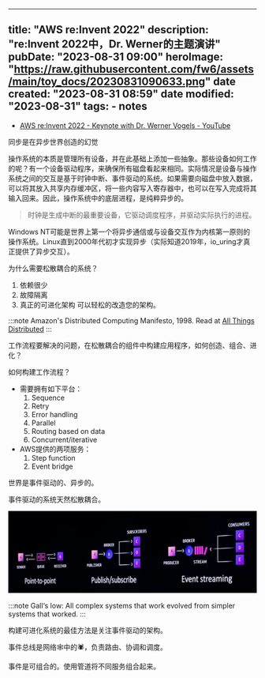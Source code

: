 
---
title: "AWS re:Invent 2022"
description: "re:Invent 2022中，Dr. Werner的主题演讲"
pubDate: "2023-08-31 09:00"
heroImage: "https://raw.githubusercontent.com/fw6/assets/main/toy_docs/20230831090633.png"
date created: "2023-08-31 08:59"
date modified: "2023-08-31"
tags:
    - notes
---

- [AWS re:Invent 2022 - Keynote with Dr. Werner Vogels - YouTube](https://www.youtube.com/watch?v=RfvL_423a-I)

同步是在异步世界创造的幻觉

操作系统的本质是管理所有设备，并在此基础上添加一些抽象。那些设备如何工作的呢？有一个设备驱动程序，来确保所有磁盘看起来相同。实际情况是设备与操作系统之间的交互是基于时钟中断、事件驱动的系统。如果需要向磁盘中放入数据，可以将其放入共享内存缓冲区，将一些内容写入寄存器中，也可以在写入完成将其输入回来。因此，操作系统中的底层进程，是纯粹异步的。

>时钟是生成中断的最重要设备，它驱动调度程序，并驱动实际执行的进程。

Windows NT可能是世界上第一个将异步通信或与设备交互作为内核第一原则的操作系统。Linux直到2000年代初才实现异步（实际知道2019年，io_uring才真正提供了异步交互）。

为什么需要松散耦合的系统？
1. 依赖很少
2. 故障隔离
3. 真正的可进化架构
可以轻松的改造您的架构。

:::note
Amazon's Distributed Computing Manifesto, 1998.
Read at [All Things Distributed](https://www.allthingsdistributed.com/)
:::

工作流程要解决的问题，在松散耦合的组件中构建应用程序，如何创造、组合、进化？

如何构建工作流程？
- 需要拥有如下平台：
  1. Sequence
  2. Retry
  3. Error handling
  4. Parallel
  5. Routing based on data
  6. Concurrent/iterative
- AWS提供的两项服务：
  1. Step function
  2. Event bridge

世界是事件驱动的、异步的。

事件驱动的系统天然松散耦合。  

![image.png](https://raw.githubusercontent.com/fw6/assets/main/toy_docs/20230831095924.png)

:::note
Gall‘s low: All complex systems that work evolved from simpler systems that worked.
:::

构建可进化系统的最佳方法是关注事件驱动的架构。

事件总线是网络🕸️中的🕷️，负责路由、协调和调度。

事件是可组合的。使用管道将不同服务组合起来。